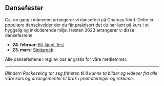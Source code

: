 ## Dansefester

Ca. en gang i måneden arrangerer vi dansefest på Chateau Neuf. Dette er populære dansekvelder der du får praktisert det du har lært på kurs i et hyggelig og inkluderende miljø. Høsten 2023 arrangerer vi disse dansefestene

* **24. februar**: [Bli-kjent-fest](https://www.facebook.com/events/369595942269897/)
* **23. mars**: [Slottsrock](https://www.facebook.com/events/1031888324748337/)

Alle dansefestene i regi av oss er gratis for våre medlemmer. 

--------------

*Blindern Rockeswing tar seg friheten til å kunne ta bilder og videoer fra alle våre kurs og arrangementer til bruk i promoteringer og reklame.*

<!--### Søndagsdansen-->
<!---->
<!--Hver søndag fra 12. september til 5. desember er det dansekveld i regi av Kom og Dans i Sofienbergsenteret (Helgesensgt. 62). Her blir det spilt musikk for alle nivåer, og alle er velkommen til å delta. Mer informasjon finner du på [Kom og Dans sine nettsider](http://www.komogdans.no/oslo/dansekvelder-arrangementer/). Som medlem av Blindern Rockeswing får du et tilbud på søndagsdansen på kr. 50 ved fremvisning av gyldig medlemskort.-->
<!---->
<!----------------->
<!--## Andre arrengementer-->
<!---->
<!--Her er en liste med andre dansearrangementer som er populære blandt medlemmene i Blindern Rockeswing.-->
<!---->
<!--* 10. til 12. januar - [*Nyttårsrock på Hamar*](https://www.komogdans.no/hedmark-oppland/nyttarsrock/) -->
<!--* 19. januar til 24. april - [*Søndagsdans*](https://www.komogdans.no/oslo/dansekvelder-arrangementer/)-->
<!--* 15. februar - [*Vinterswing*](https://www.komogdans.no/oslo/blog/2019/12/05/vinterswing-15-feb-sormarka/)-->
<!--* 28. mars - [*Superlørdag*]()-->
<!--* 11. til 25. juli - [*Dansecamp på Ærø*](https://www.komogdans.no/dansereiser/dansecamp-aero/)-->
<!---->
<!--Vi anbefaler spesielt [sommercampen på Ærø](http://www.komogdans.no/dansereiser/dansecamp-aero/) som er fra 11. til 25. juli i 2020. Dette er to uker fylt med dans fra morgen til kveld, med en pause midt på dagen. Det er mulig å bli med en av ukene eller begge. Vi er alltid en stor gruppe fra foreningen som drar på denne campen, så opphold kan bli rimelig hvis en avtaler med andre om å leie bosted sammen. De fleste fra Blindern planlegger å dra første uka.-->





<!--Det blir holdt kurs i forkant av *bli kjent dansefesten*.-->

<!--{# facebookarrangementer #}-->
